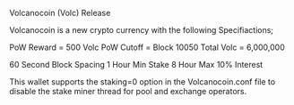 Volcanocoin (Volc) Release

Volcanocoin is a new crypto currency with the following Specifiactions;


PoW Reward = 500 Volc
PoW Cutoff = Block 10050
Total Volc = 6,000,000

60 Second Block Spacing
1 Hour Min Stake
8 Hour Max
10% Interest


This wallet supports the staking=0 option in the Volcanocoin.conf file to disable the stake miner thread for pool and exchange operators.

